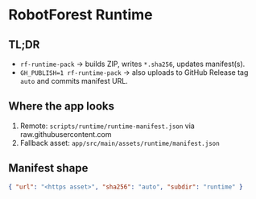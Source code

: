 # RobotForest Runtime

## TL;DR
- `rf-runtime-pack` → builds ZIP, writes `*.sha256`, updates manifest(s).
- `GH_PUBLISH=1 rf-runtime-pack` → also uploads to GitHub Release tag `auto` and commits manifest URL.

## Where the app looks
1. Remote: `scripts/runtime/runtime-manifest.json` via raw.githubusercontent.com
2. Fallback asset: `app/src/main/assets/runtime/manifest.json`

## Manifest shape
```json
{ "url": "<https asset>", "sha256": "auto", "subdir": "runtime" }
